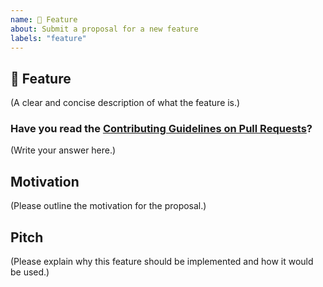 ```yaml
---
name: 🚀 Feature
about: Submit a proposal for a new feature
labels: "feature"
---
```


## 🚀 Feature

(A clear and concise description of what the feature is.)

### Have you read the [Contributing Guidelines on Pull Requests](https://github.com/smv1999/CompetitiveProgrammingQuestionBank/blob/master/CONTRIBUTING.md)?

(Write your answer here.)

## Motivation

(Please outline the motivation for the proposal.)

## Pitch

(Please explain why this feature should be implemented and how it would be used.)
